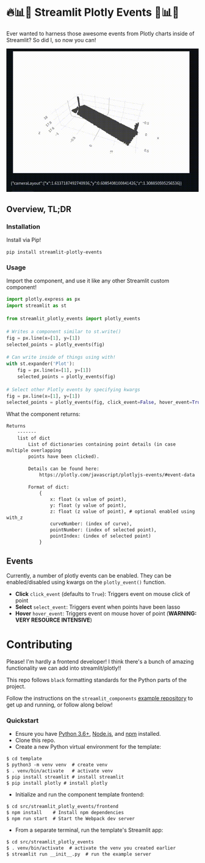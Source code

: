 # 🔥📊📣 Streamlit Plotly Events 📣📊🔥
Ever wanted to harness those awesome events from Plotly charts inside of Streamlit?  So did I, so now you can!

![Example Image](example.gif)

## Overview, TL;DR
### Installation
Install via Pip!

```pip install streamlit-plotly-events```

### Usage
Import the component, and use it like any other Streamlit custom component!
```python
import plotly.express as px
import streamlit as st

from streamlit_plotly_events import plotly_events

# Writes a component similar to st.write()
fig = px.line(x=[1], y=[1])
selected_points = plotly_events(fig)

# Can write inside of things using with!
with st.expander('Plot'):
    fig = px.line(x=[1], y=[1])
    selected_points = plotly_events(fig)

# Select other Plotly events by specifying kwargs
fig = px.line(x=[1], y=[1])
selected_points = plotly_events(fig, click_event=False, hover_event=True)
```

What the component returns:
```
Returns
    -------
    list of dict
        List of dictionaries containing point details (in case multiple overlapping
        points have been clicked).

        Details can be found here:
            https://plotly.com/javascript/plotlyjs-events/#event-data

        Format of dict:
            {
                x: float (x value of point),
                y: float (y value of point),
                z: float (z value of point), # optional enabled using with_z
                curveNumber: (index of curve),
                pointNumber: (index of selected point),
                pointIndex: (index of selected point)
            }

```

## Events
Currently, a number of plotly events can be enabled.  They can be enabled/disabled using kwargs on the `plotly_event()` function.
- **Click** `click_event` (defaults to `True`): Triggers event on mouse click of point
- **Select** `select_event`: Triggers event when points have been lasso
- **Hover** `hover_event`: Triggers event on mouse hover of point (**WARNING: VERY RESOURCE INTENSIVE**)

# Contributing
Please!  I'm hardly a frontend developer!  I think there's a bunch of amazing functionality we can add into streamlit/plotly!!

This repo follows `black` formatting standards for the Python parts of the project.

Follow the instructions on the `streamlit_components` [example repository](https://github.com/streamlit/component-template) to get up and running, or follow along below!

### Quickstart

* Ensure you have [Python 3.6+](https://www.python.org/downloads/), [Node.js](https://nodejs.org), and [npm](https://docs.npmjs.com/downloading-and-installing-node-js-and-npm) installed.
* Clone this repo.
* Create a new Python virtual environment for the template:
```
$ cd template
$ python3 -m venv venv  # create venv
$ . venv/bin/activate   # activate venv
$ pip install streamlit # install streamlit
$ pip install plotly # install plotly
```
* Initialize and run the component template frontend:
```
$ cd src/streamlit_plotly_events/frontend
$ npm install    # Install npm dependencies
$ npm run start  # Start the Webpack dev server
```
* From a separate terminal, run the template's Streamlit app:
```
$ cd src/streamlit_plotly_events
$ . venv/bin/activate  # activate the venv you created earlier
$ streamlit run __init__.py  # run the example server
```
